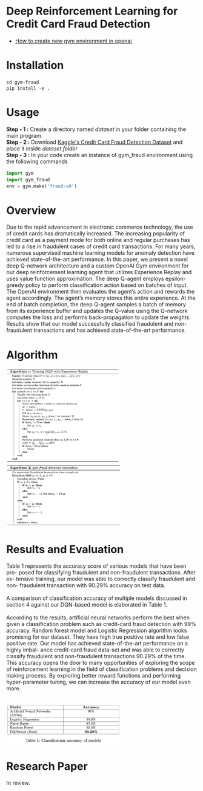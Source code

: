 # Deep Reinforcement Learning for Credit Card Fraud Detection


* [How to create new gym environment in openai](https://github.com/openai/gym/blob/master/docs/creating-environments.md)

# Installation 
```
cd gym-fraud
pip install -e .
```

# Usage 

**Step - 1 :** Create a directory named *dataset* in your folder containing the main program.<br>
**Step - 2 :** Download [Kaggle's Credit Card Fraud Detection Dataset](https://www.kaggle.com/mlg-ulb/creditcardfraud) and place it inside *dataset folder*<br>
**Step - 3 :** In your code create an instance of gym_fraud environment using the following commands <br>

 ```python
import gym
import gym_fraud
env = gym.make('fraud-v0')
```

# Overview
Due to the rapid advancement in electronic commerce technology, the use of credit cards has
dramatically increased. The increasing popularity of credit
card as a payment mode for both online and regular
purchases has led to a rise in fraudulent cases of credit card
transactions. For many years, numerous supervised machine
learning models for anomaly detection have achieved
state-of-the-art performance. In this paper, we present a
novel deep Q-network architecture and a custom OpenAI
Gym environment for our deep reinforcement learning
agent that utilizes Experience Replay and uses value
function approximation. The deep Q-agent employs
epsilon-greedy policy to perform classification action based
on batches of input. The OpenAI environment then
evaluates the agent’s action and rewards the agent
accordingly. The agent’s memory stores this entire
experience. At the end of batch completion, the deep Q-agent
samples a batch of memory from its experience buffer and
updates the Q-value using the Q-network computes the loss
and performs back-propagation to update the weights.
Results show that our model successfully classified
fraudulent and non-fraudulent transactions and has
achieved state-of-the-art performance.

# Algorithm

<img src="./images/algo_1.png" width="60%" height="80%"></img>
<img src="./images/algo_2.png" width="60%" height="80%"></img>

# Results and Evaluation

Table 1 represents the accuracy score of various models that have been pro- posed for classifying fraudulent and non-fraudulent transactions. After ex- tensive training, our model was able to correctly classify fraudulent and non- fraudulent transaction with 90.29% accuracy on test data. <br><br>
A comparison of classification accuracy of multiple models discussed in section 4 against our DQN-based model is elaborated in Table 1.<br><br>
According to the results, artificial neural networks perform the best when given a classification problem such as credit-card fraud detection with 99% accuracy. Random forest model and Logistic Regression algorithm looks promising for our dataset. They have high true positive rate and low false positive rate. Our model has achieved state-of-the-art performance on a highly imbal- ance credit-card fraud data-set and was able to correctly classify fraudulent and non-fraudulent transactions 90.29% of the time. This accuracy opens the door to many opportunities of exploring the scope of reinforcement learning in the field of classification problems and decision making process. By exploring better reward functions and performing hyper-parameter tuning, we can increase the accuracy of our model even more.<br><br>

<img src="./images/table_1.png" width="60%" height="80%"></img>

# Research Paper

<p style="text-color:red">In review.</p>
